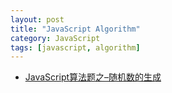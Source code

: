 ```yaml
---
layout: post
title: "JavaScript Algorithm"
category: JavaScript
tags: [javascript, algorithm]
--- 
```


- [JavaScript算法题之–随机数的生成](http://stylechen.com/grandomarr.html)
